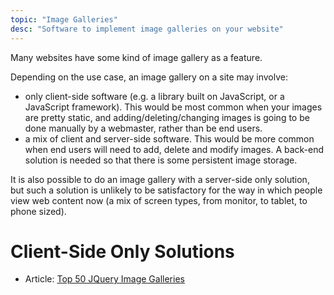 ```yaml
---
topic: "Image Galleries"
desc: "Software to implement image galleries on your website"
---
```


Many websites have some kind of image gallery as a feature.

Depending on the use case, an image gallery on a site may involve:
* only client-side software (e.g. a library built on JavaScript, or a JavaScript framework).   This would be most common when your images are pretty static, and adding/deleting/changing images is going to be done manually by a webmaster, rather than be end users.
* a mix of client and server-side software.    This would be more common when end users will need to add, delete and modify images.  A back-end solution is needed so that there is some persistent image storage.

It is also possible to do an image gallery with a server-side only solution, but such a solution is unlikely to be satisfactory for the way in 
which people view web content now (a mix of screen types, from monitor, to tablet, to phone sized).

# Client-Side Only Solutions

* Article: [Top 50 JQuery Image Galleries](http://1stwebdesigner.com/jquery-gallery/)
